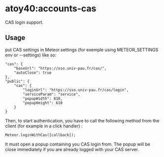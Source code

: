 atoy40:accounts-cas
===================

CAS login support.

## Usage

put CAS settings in Meteor.settings (for exemple using METEOR_SETTINGS env or --settings) like so:

```
"cas": {
	"baseUrl": "https://sso.univ-pau.fr/cas/",
 	"autoClose": true
},
"public": {
	"cas": {
		"loginUrl": "https://sso.univ-pau.fr/cas/login",
		"serviceParam": "service",
		"popupWidth": 810,
		"popupHeight": 610
	}
}
```

Then, to start authentication, you have to call the following method from the client (for example in a click handler) :

```
Meteor.loginWithCas([callback]);
```

It must open a popup containing you CAS login from. The popup will be close immediately if you are already logged with your CAS server.
